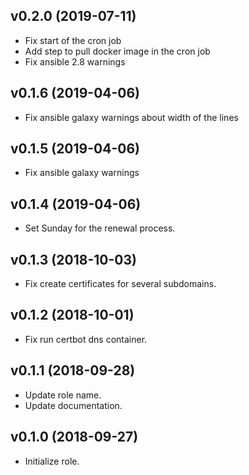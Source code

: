 ## v0.2.0 (2019-07-11)

* Fix start of the cron job
* Add step to pull docker image in the cron job
* Fix ansible 2.8 warnings

## v0.1.6 (2019-04-06)

* Fix ansible galaxy warnings about width of the lines

## v0.1.5 (2019-04-06)

* Fix ansible galaxy warnings

## v0.1.4 (2019-04-06)

* Set Sunday for the renewal process.

## v0.1.3 (2018-10-03)

* Fix create certificates for several subdomains.

## v0.1.2 (2018-10-01)

* Fix run certbot dns container.

## v0.1.1 (2018-09-28)

* Update role name.
* Update documentation.

## v0.1.0 (2018-09-27)

* Initialize role.
